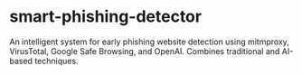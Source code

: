 # smart-phishing-detector
An intelligent system for early phishing website detection using mitmproxy, VirusTotal, Google Safe Browsing, and OpenAI. Combines traditional and AI-based techniques.

